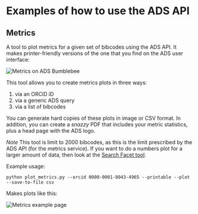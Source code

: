 # Examples of how to use the ADS API

## Metrics
A tool to plot metrics for a given set of bibcodes using the ADS API. It makes printer-friendly versions of the one that you find on the ADS user interface:

![Metrics on ADS Bumblebee](https://raw.githubusercontent.com/jonnybazookatone/ads-examples/master/metrics/ui_example.png)

This tool allows you to create metrics plots in three ways:
  
  1. via an ORCiD iD
  2. via a generic ADS query
  3. via a list of bibcodes

You can generate hard copies of these plots in image or CSV format. In addition, you can create a *snazzy* PDF that includes your metric statistics, plus a head page with the ADS logo.


*Note* This tool is limit to 2000 bibcodes, as this is the limit prescribed by the ADS API (for the metrics service). If you want to do a numbers plot for a larger amount of data, then look at the [Search Facet tool](https://raw.githubusercontent.com/jonnybazookatone/ads-examples/master/search_facet).

Example usage:
```
python plot_metrics.py --orcid 0000-0001-8043-4965 --printable --plot --save-to-file csv
```

Makes plots like this:

![Metrics example page](https://raw.githubusercontent.com/jonnybazookatone/ads-examples/master/metrics/example.jpg)
